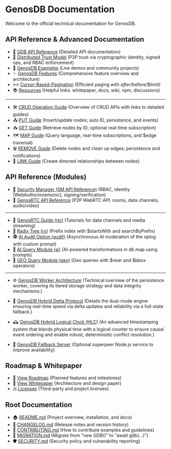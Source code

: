 # GenosDB Documentation

Welcome to the official technical documentation for GenosDB.

## API Reference & Advanced Documentation 

  - 📘 [GDB API Reference](genosdb-api-reference.md) (Detailed API documentation)
  - 🤝 [Distributed Trust Model](genosdb-distributed-trust-model.md) (P2P trust via cryptographic identity, signed ops, and RBAC enforcement)
  - 🧪 [GenosDB Examples](genosdb-examples.md) (Live demos and community projects)
  - ✨ [GenosDB Features](genosdb-features.md) (Comprehensive feature overview and architecture)
  - ↔️ [Cursor-Based-Pagination](cursor‐based-pagination.md) (Efficient paging with $after/$before/$limit)
  - 📚 [Resources](genosdb-resources.md) (Helpful links: whitepaper, docs, wiki, npm, discussions)

---

  - 🛠️ [CRUD Operation Guide](crud-operations-guide.md) (Overview of CRUD APIs with links to detailed guides)
  - 📤 [PUT Guide](put-guide.md) (Insert/update nodes; auto ID, persistence, and events)
  - 📥 [GET Guide](get-guide.md) (Retrieve nodes by ID; optional real-time subscription)
  - 🗺️ [MAP Guide](map-guide.md) (Query language, real-time subscriptions, and $edge traversal)
  - 🗑️ [REMOVE Guide](remove-guide.md) (Delete nodes and clean up edges; persistence and notifications)
  - 🔗 [LINK Guide](link-guide.md) (Create directed relationships between nodes)

## API Reference (Modules)

  - 🔐 [Security Manager (SM API Reference)](sm-api-reference.md) (RBAC, identity (WebAuthn/mnemonic), signing/verification)
  - 📡 [GenosRTC API Reference](genosrtc-api-reference.md) (P2P WebRTC API: rooms, data channels, audio/video)

  ---

  - 🧭 [GenosRTC Guide (rtc)](genosrtc-guide.md) (Tutorials for data channels and media streaming)
  - 🌳 [Radix Tree (rx)](rx-radix-tree.md) (Prefix index with $startsWith and searchByPrefix)
  - 🕵️ [AI Audit Option (audit)](ai-audit.md) (Asynchronous AI moderation of the oplog with custom prompt)
  - 🤖 [AI Query Module (ai)](ai-module.md) (AI-powered transformations in db.map using prompts)
  - 📍 [GEO Query Module (geo)](geo-module.md) (Geo queries with $near and $bbox operators)

  ---


  - ⚙️ [GenosDB Worker Architecture](genosdb-worker-architecture.md) (Technical overview of the persistence worker, covering its tiered storage strategy and data integrity mechanisms.)

  - 🔄 [GenosDB Hybrid Delta Protocol](genosdb-hybrid-delta-protocol.md) (Details the dual-mode engine ensuring real-time speed via delta updates and reliability via a full-state fallback.)

  - 🕰️ [GenosDB Hybrid Logical Clock (HLC)](genosdb-hybrid-logical-clock.md) (An advanced timestamping system that blends physical time with a logical counter to ensure causal event ordering and enable robust, deterministic conflict resolution.)

  - 🧯 [GenosDB Fallback Server](genosdb-fallback-server.md) (Optional superpeer Node.js service to improve availability)


## Roadmap & Whitepaper

- 🧭 [View Roadmap](../ROADMAP.md) (Planned features and milestones)
- 📄 [View Whitepaper](../WHITEPAPER.md) (Architecture and design paper)
- ⚖️ [Licenses](../THIRD_PARTY_LICENSES.md) (Third-party and project licenses)

## Root Documentation

- 🏠 [README.md](../README.md) (Project overview, installation, and docs)
- 🧾 [CHANGELOG.md](../CHANGELOG.md) (Release notes and version history)
- 🤝 [CONTRIBUTING.md](../CONTRIBUTING.md) (How to contribute examples and guidelines)
- 🔀 [MIGRATION.md](../MIGRATION.md) (Migrate from "new GDB()" to "await gdb(...)")
- 🛡️ [SECURITY.md](../SECURITY.md) (Security policy and vulnerability reporting)

